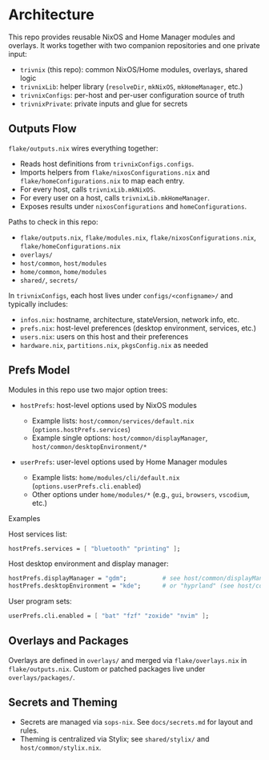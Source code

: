 # Architecture

This repo provides reusable NixOS and Home Manager modules and overlays. It works together with two companion repositories and one private input:

- `trivnix` (this repo): common NixOS/Home modules, overlays, shared logic
- `trivnixLib`: helper library (`resolveDir`, `mkNixOS`, `mkHomeManager`, etc.)
- `trivnixConfigs`: per-host and per-user configuration source of truth
- `trivnixPrivate`: private inputs and glue for secrets

## Outputs Flow

`flake/outputs.nix` wires everything together:

- Reads host definitions from `trivnixConfigs.configs`.
- Imports helpers from `flake/nixosConfigurations.nix` and `flake/homeConfigurations.nix` to map each entry.
- For every host, calls `trivnixLib.mkNixOS`.
- For every user on a host, calls `trivnixLib.mkHomeManager`.
- Exposes results under `nixosConfigurations` and `homeConfigurations`.

Paths to check in this repo:
- `flake/outputs.nix`, `flake/modules.nix`, `flake/nixosConfigurations.nix`, `flake/homeConfigurations.nix`
- `overlays/`
- `host/common`, `host/modules`
- `home/common`, `home/modules`
- `shared/`, `secrets/`

In `trivnixConfigs`, each host lives under `configs/<configname>/` and typically includes:
- `infos.nix`: hostname, architecture, stateVersion, network info, etc.
- `prefs.nix`: host-level preferences (desktop environment, services, etc.)
- `users.nix`: users on this host and their preferences
- `hardware.nix`, `partitions.nix`, `pkgsConfig.nix` as needed

## Prefs Model

Modules in this repo use two major option trees:

- `hostPrefs`: host-level options used by NixOS modules
  - Example lists: `host/common/services/default.nix` (`options.hostPrefs.services`)
  - Example single options: `host/common/displayManager`, `host/common/desktopEnvironment/*`

- `userPrefs`: user-level options used by Home Manager modules
  - Example lists: `home/modules/cli/default.nix` (`options.userPrefs.cli.enabled`)
  - Other options under `home/modules/*` (e.g., `gui`, `browsers`, `vscodium`, etc.)

Examples

Host services list:

```nix
hostPrefs.services = [ "bluetooth" "printing" ];
```

Host desktop environment and display manager:

```nix
hostPrefs.displayManager = "gdm";          # see host/common/displayManager
hostPrefs.desktopEnvironment = "kde";      # or "hyprland" (see host/common/desktopEnvironment)
```

User program sets:

```nix
userPrefs.cli.enabled = [ "bat" "fzf" "zoxide" "nvim" ];
```

## Overlays and Packages

Overlays are defined in `overlays/` and merged via `flake/overlays.nix` in `flake/outputs.nix`. Custom or patched packages live under `overlays/packages/`.

## Secrets and Theming

- Secrets are managed via `sops-nix`. See `docs/secrets.md` for layout and rules.
- Theming is centralized via Stylix; see `shared/stylix/` and `host/common/stylix.nix`.
